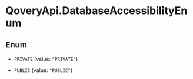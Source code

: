 # QoveryApi.DatabaseAccessibilityEnum

## Enum


* `PRIVATE` (value: `"PRIVATE"`)

* `PUBLIC` (value: `"PUBLIC"`)


